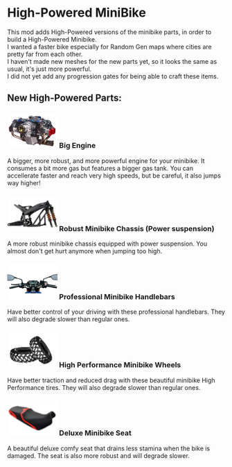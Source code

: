 <!--Read this in github to have all the visuals and formatting: https://github.com/manux32/7dtdSdxMods/tree/master/Manux_HPMiniBike-->
# High-Powered MiniBike

This mod adds High-Powered versions of the minibike parts, in order to build a High-Powered Minibike.  
I wanted a faster bike especially for Random Gen maps where cities are pretty far from each other.  
I haven't made new meshes for the new parts yet, so it looks the same as usual, it's just more powerful.  
I did not yet add any progression gates for being able to craft these items.

## New High-Powered Parts:
### ![bigEngine](Icons/bigEngine.png) Big Engine
A bigger, more robust, and more powerful engine for your minibike. It consumes a bit more gas but features a bigger gas tank. You can accellerate faster and reach very high speeds, but be careful, it also jumps way higher!  
### ![robustMinibikeChassis](Icons/robustMinibikeChassis.png) Robust Minibike Chassis (Power suspension)
A more robust minibike chassis equipped with power suspension. You almost don't get hurt anymore when jumping too high.  
### ![professionalMinibikeHandlebars](Icons/professionalMinibikeHandlebars.png) Professional Minibike Handlebars
Have better control of your driving with these professional handlebars. They will also degrade slower than regular ones.  
### ![HPminibikeWheels](Icons/HPminibikeWheels.png) High Performance Minibike Wheels
Have better traction and reduced drag with these beautiful minibike High Performance tires. They will also degrade slower than regular ones.  
### ![deluxeMinibikeSeat](Icons/deluxeMinibikeSeat.png) Deluxe Minibike Seat
A beautiful deluxe comfy seat that drains less stamina when the bike is damaged. The seat is also more robust and will degrade slower.

